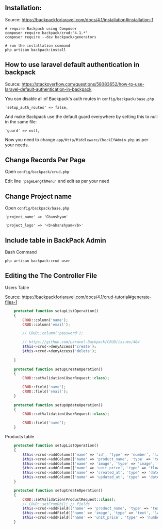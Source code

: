 ## Installation:

Source: https://backpackforlaravel.com/docs/4.1/installation#installation-1

```
# require Backpack using Composer
composer require backpack/crud:"4.1.*"
composer require --dev backpack/generators

# run the installation command
php artisan backpack:install
```

## How to use laravel default authentication in backpack

Source: https://stackoverflow.com/questions/58083652/how-to-use-laravel-default-authentication-in-backpack

You can disable all of Backpack's auth routes in `config/backpack/base.php`
```
'setup_auth_routes' => false,
```

And make Backpack use the default guard everywhere by setting this to null in the same file:
```
'guard' => null,
```

Now you need to change `app/Http/Middleware/CheckIfAdmin.php` as per your needs.


## Change Records Per Page

Open `config/backpack/crud.php`

Edit line `'pageLengthMenu'` and edit as per your need

## Change Project name

Open `config/backpack/base.php`

```
'project_name' => 'Ghanshyam'
```

```
'project_logo' => '<b>Ghanshyam</b>'
```

## Include table in BackPack Admin

Bash Command
```
php artisan backpack:crud user
```

## Editing the The Controller File

Users Table

Source: 
https://backpackforlaravel.com/docs/4.1/crud-tutorial#generate-files-1

```php
    protected function setupListOperation()
    {
        CRUD::column('name');
        CRUD::column('email');

        // CRUD::column('password');

        // https://github.com/Laravel-Backpack/CRUD/issues/404
        $this->crud->denyAccess('create');
        $this->crud->denyAccess('delete');
        
    }
    
    protected function setupCreateOperation()
    {
        CRUD::setValidation(UserRequest::class);

        CRUD::field('name');
        CRUD::field('email');
    }
    
    protected function setupUpdateOperation()
    {
        CRUD::setValidation(UserRequest::class);

        CRUD::field('name');
    }

```

Products table

```php
    protected function setupListOperation()
    {
        $this->crud->addColumn(['name' => 'id', 'type' => 'number', 'label' => 'Id']);
        $this->crud->addColumn(['name' => 'product_name', 'type' => 'text', 'label' => 'Product Name']);
        $this->crud->addColumn(['name' => 'image', 'type' => 'image', 'label' => 'Image']);
        $this->crud->addColumn(['name' => 'unit_price', 'type' => 'float', 'label' => 'Unit Price']);
        $this->crud->addColumn(['name' => 'created_at', 'type' => 'date', 'label' => 'Date Created']);
        $this->crud->addColumn(['name' => 'updated_at', 'type' => 'date', 'label' => 'Last Modified']);
    }

    protected function setupCreateOperation()
    {
        CRUD::setValidation(ProductRequest::class);
        // CRUD::setFromDb(); // fields
        $this->crud->addField(['name' => 'product_name', 'type' => 'text', 'label' => 'Product Name']);
        $this->crud->addField(['name' => 'image', 'type' => 'text', 'label' => 'Image']);
        $this->crud->addField(['name' => 'unit_price', 'type' => 'number', 'label' => 'Unit Price']);
    }

```
